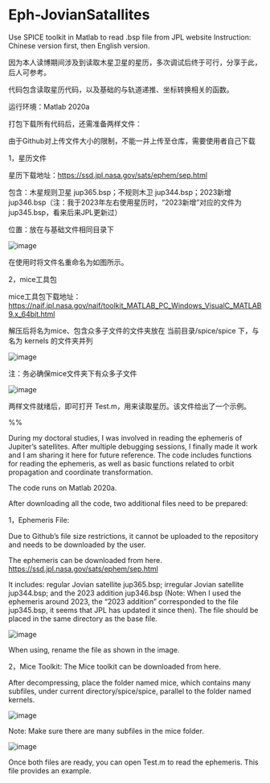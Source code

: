 # Eph-JovianSatallites
Use SPICE toolkit in Matlab to read .bsp file from JPL website
Instruction: Chinese version first, then English version. 

因为本人读博期间涉及到读取木星卫星的星历，多次调试后终于可行，分享于此，后人可参考。

代码包含读取星历代码，以及基础的与轨道递推、坐标转换相关的函数。


运行环境：Matlab 2020a


打包下载所有代码后，还需准备两样文件：

由于Github对上传文件大小的限制，不能一并上传至仓库，需要使用者自己下载

1，星历文件

星历下载地址：https://ssd.jpl.nasa.gov/sats/ephem/sep.html

包含：木星规则卫星 jup365.bsp；不规则木卫 jup344.bsp；2023新增 jup346.bsp（注：我于2023年左右使用星历时，“2023新增”对应的文件为 jup345.bsp，看来后来JPL更新过）

位置：放在与基础文件相同目录下

![image](https://github.com/GreedWolf97/Eph-JovianSatallites/assets/58545028/4debb83c-190d-4070-81b4-f1800ccbac13)

在使用时将文件名重命名为如图所示。


2，mice工具包

mice工具包下载地址：https://naif.jpl.nasa.gov/naif/toolkit_MATLAB_PC_Windows_VisualC_MATLAB9.x_64bit.html

解压后将名为mice、包含众多子文件的文件夹放在 当前目录/spice/spice 下，与名为 kernels 的文件夹并列

![image](https://github.com/GreedWolf97/Eph-JovianSatallites/assets/58545028/50496d04-e87c-467f-9d52-f1b754422348)

注：务必确保mice文件夹下有众多子文件

![image](https://github.com/GreedWolf97/Eph-JovianSatallites/assets/58545028/e0be6d6f-602f-4b6c-b21e-9afcfa815d1d)

两样文件就绪后，即可打开 Test.m，用来读取星历。该文件给出了一个示例。

%%

During my doctoral studies, I was involved in reading the ephemeris of Jupiter’s satellites. After multiple debugging sessions, I finally made it work and I am sharing it here for future reference. The code includes functions for reading the ephemeris, as well as basic functions related to orbit propagation and coordinate transformation.


The code runs on Matlab 2020a.


After downloading all the code, two additional files need to be prepared:


1，Ephemeris File: 

Due to Github’s file size restrictions, it cannot be uploaded to the repository and needs to be downloaded by the user. 

The ephemeris can be downloaded from here. https://ssd.jpl.nasa.gov/sats/ephem/sep.html

It includes: regular Jovian satellite jup365.bsp; irregular Jovian satellite jup344.bsp; and the 2023 addition jup346.bsp (Note: When I used the ephemeris around 2023, the “2023 addition” corresponded to the file jup345.bsp, it seems that JPL has updated it since then). The file should be placed in the same directory as the base file. 

![image](https://github.com/GreedWolf97/Eph-JovianSatallites/assets/58545028/4debb83c-190d-4070-81b4-f1800ccbac13)

When using, rename the file as shown in the image.


2，Mice Toolkit: The Mice toolkit can be downloaded from here. 

After decompressing, place the folder named mice, which contains many subfiles, under current directory/spice/spice, parallel to the folder named kernels. 

![image](https://github.com/GreedWolf97/Eph-JovianSatallites/assets/58545028/50496d04-e87c-467f-9d52-f1b754422348)

Note: Make sure there are many subfiles in the mice folder.

![image](https://github.com/GreedWolf97/Eph-JovianSatallites/assets/58545028/e0be6d6f-602f-4b6c-b21e-9afcfa815d1d)


Once both files are ready, you can open Test.m to read the ephemeris. This file provides an example.
